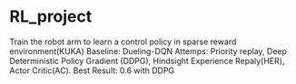 # RL_project
Train the robot arm to learn a control policy in sparse reward environment(KUKA)
Baseline: Dueling-DQN
Attemps: Priority replay, Deep Deterministic Policy Gradient (DDPG), Hindsight Experience Repaly(HER), Actor Critic(AC).
Best Result: 0.6 with DDPG

